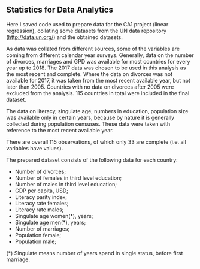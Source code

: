 ## Statistics for Data Analytics
Here I saved code used to prepare data for the CA1 project (linear regression), collating some datasets from the UN data repository (http://data.un.org/) and the obtained datasets.

As data was collated from different sources, some of the variables are coming from different calendar year surveys. Generally, data on the number of divorces, marriages and GPD was available for most countries for every year up to 2018. The 2017 data was chosen to be used in this analysis as the most recent and complete. Where the data on divorces was not available for 2017, it was taken from the most recent available year, but not later than 2005. Countries with no data on divorces after 2005 were excluded from the analysis. 115 countries in total were included in the final dataset.

The data on literacy, singulate age, numbers in education, population size was available only in certain years, because by nature it is generally collected during population censuses. These data were taken with reference to the most recent available year.

There are overall 115 observations, of which only 33 are complete (i.e. all variables have values).

The prepared dataset consists of the following data for each country:

+	Number of divorces;
+	Number of females in third level education;
+	Number of males in third level education;
+	GDP per capita, USD;
+	Literacy parity index;
+	Literacy rate females;
+	Literacy rate males;
+	Singulate age women(\*), years;
+	Singulate age men(\*), years;
+	Number of marriages;
+	Population female;
+	Population male;

(\*) Singulate means number of years spend in single status, before first marriage.

